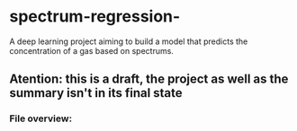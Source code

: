 # spectrum-regression-
A deep learning project aiming to build a model that predicts the concentration of a gas based on spectrums.

## Atention: this is a draft, the project as well as the summary isn't in its final state

### File overview:

